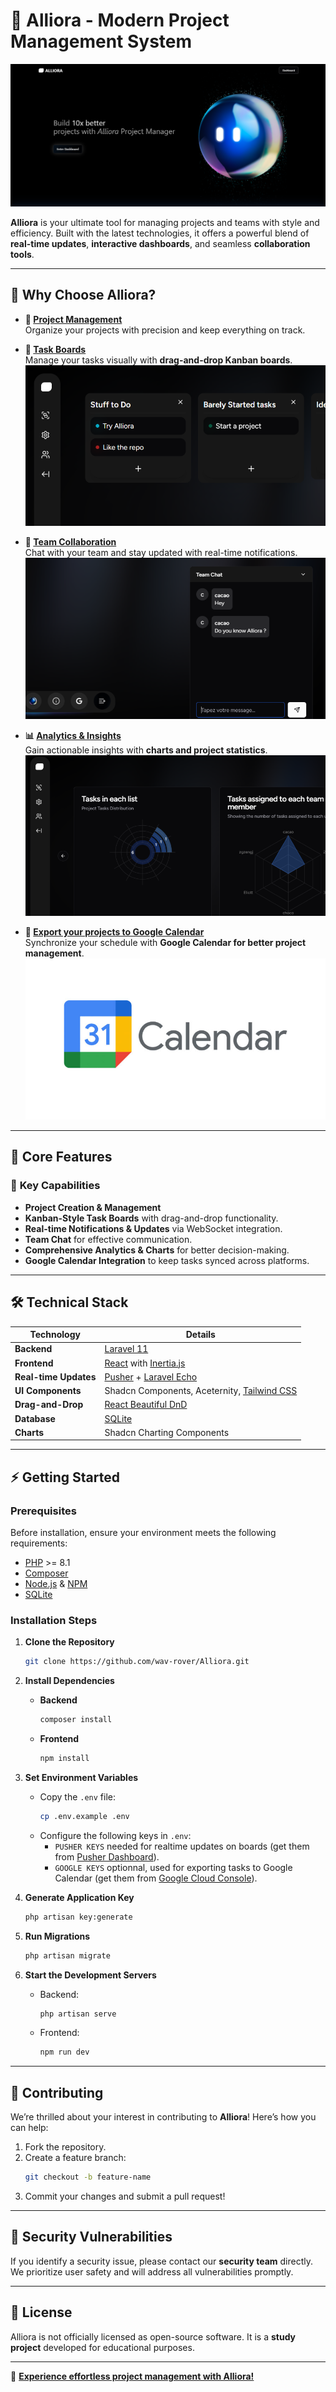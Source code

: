
# 🌟 **Alliora - Modern Project Management System**  
![Alliora Home](gitImg/AllioraHome.png)  

**Alliora** is your ultimate tool for managing projects and teams with style and efficiency. Built with the latest technologies, it offers a powerful blend of **real-time updates**, **interactive dashboards**, and seamless **collaboration tools**.  

---

## 🚀 **Why Choose Alliora?**  

- **📂 [Project Management](#-core-features)**  
  Organize your projects with precision and keep everything on track.  
- **📝 [Task Boards](#-core-features)**  
  Manage your tasks visually with **drag-and-drop Kanban boards**.  
  ![Task Management](gitImg/Card1.png)  

- **💬 [Team Collaboration](#-core-features)**  
  Chat with your team and stay updated with real-time notifications.  
  ![Team Chat](gitImg/Card2.png)  

- **📊 [Analytics & Insights](#-core-features)**  
  Gain actionable insights with **charts and project statistics**.  
  ![Project Analytics](gitImg/Card3.png)  

- **📅 [Export your projects to Google Calendar](#-core-features)**  
  Synchronize your schedule with **Google Calendar for better project management**.  
  ![Google Calendar](gitImg/Card4.png)  

---

## 🔑 **Core Features**  

### 🌟 **Key Capabilities**  
- **Project Creation & Management**  
- **Kanban-Style Task Boards** with drag-and-drop functionality.  
- **Real-time Notifications & Updates** via WebSocket integration.  
- **Team Chat** for effective communication.  
- **Comprehensive Analytics & Charts** for better decision-making.  
- **Google Calendar Integration** to keep tasks synced across platforms.  

---

## 🛠️ **Technical Stack**  

| **Technology**       | **Details**                                                                 |
|-----------------------|-----------------------------------------------------------------------------|
| **Backend**           | [Laravel 11](https://laravel.com/)                                         |
| **Frontend**          | [React](https://react.dev/) with [Inertia.js](https://inertiajs.com/)       |
| **Real-time Updates** | [Pusher](https://pusher.com/) + [Laravel Echo](https://laravel.com/docs/11.x/broadcasting) |
| **UI Components**     | Shadcn Components, Aceternity, [Tailwind CSS](https://tailwindcss.com/) |
| **Drag-and-Drop**     | [React Beautiful DnD](https://github.com/atlassian/react-beautiful-dnd)    |
| **Database**          | [SQLite](https://sqlite.org/index.html)                                   |
| **Charts**            | Shadcn Charting Components                                                |

---

## ⚡ **Getting Started**  

### **Prerequisites**  
Before installation, ensure your environment meets the following requirements:  
- [PHP](https://www.php.net/) >= 8.1  
- [Composer](https://getcomposer.org/)  
- [Node.js](https://nodejs.org/) & [NPM](https://www.npmjs.com/)  
- [SQLite](https://sqlite.org/index.html)  

### **Installation Steps**  

1. **Clone the Repository**  
   ```bash
   git clone https://github.com/wav-rover/Alliora.git
   ```  

2. **Install Dependencies**  
   - **Backend**  
     ```bash
     composer install
     ```  
   - **Frontend**  
     ```bash
     npm install
     ```  

3. **Set Environment Variables**  
   - Copy the `.env` file:  
     ```bash
     cp .env.example .env
     ```  
   - Configure the following keys in `.env`:  
     - `PUSHER KEYS` needed for realtime updates on boards (get them from [Pusher Dashboard](https://dashboard.pusher.com/)).  
     - `GOOGLE KEYS` optionnal, used for exporting tasks to Google Calendar (get them from [Google Cloud Console](https://console.cloud.google.com/)).  

4. **Generate Application Key**  
   ```bash
   php artisan key:generate
   ```  

5. **Run Migrations**  
   ```bash
   php artisan migrate
   ```  

6. **Start the Development Servers**  
   - Backend:  
     ```bash
     php artisan serve
     ```  
   - Frontend:  
     ```bash
     npm run dev
     ```  

---

## 🤝 **Contributing**  

We’re thrilled about your interest in contributing to **Alliora**! Here’s how you can help:  
1. Fork the repository.  
2. Create a feature branch:  
   ```bash
   git checkout -b feature-name
   ```  
3. Commit your changes and submit a pull request!  

---

## 🔐 **Security Vulnerabilities**  

If you identify a security issue, please contact our **security team** directly. We prioritize user safety and will address all vulnerabilities promptly.  

---

## 📜 **License**  

Alliora is not officially licensed as open-source software. It is a **study project** developed for educational purposes.  

---

🎉 **[Experience effortless project management with Alliora!](#-why-choose-alliora)**  
